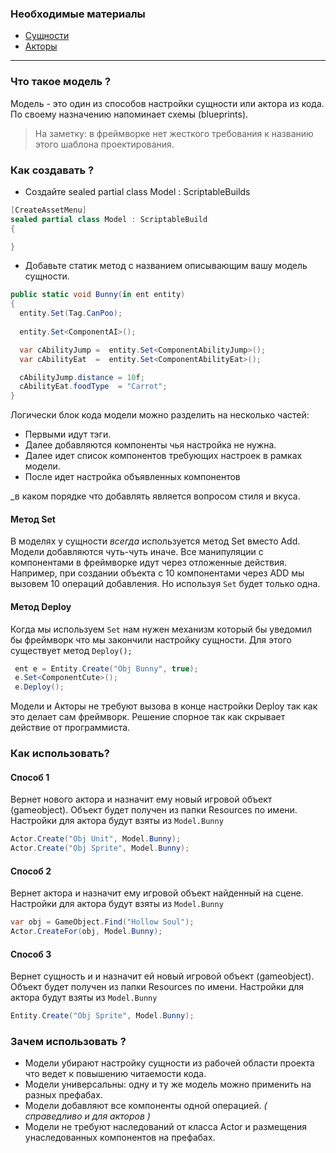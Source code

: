 ### Необходимые материалы
- [Сущности](https://github.com/dimmpixeye/ecs/wiki/%28RU%29-Entities)
- [Акторы](https://github.com/dimmpixeye/ecs/wiki/%28RU%29-Actors)

***

### Что такое модель ?

Модель - это один из способов настройки сущности или актора из кода. По своему назначению напоминает схемы (blueprints).
> На заметку: в фреймворке нет жесткого требования к названию этого шаблона проектирования.

### Как создавать ?

* Создайте sealed partial class Model : ScriptableBuilds

```csharp
[CreateAssetMenu]
sealed partial class Model : ScriptableBuild
{

}
```
* Добавьте статик метод с названием описывающим вашу модель сущности.
```csharp
public static void Bunny(in ent entity)
{ 
  entity.Set(Tag.CanPoo);
  
  entity.Set<ComponentAI>();

  var cAbilityJump =  entity.Set<ComponentAbilityJump>();
  var cAbilityEat  =  entity.Set<ComponentAbilityEat>();

  cAbilityJump.distance = 10f;
  cAbilityEat.foodType  = "Carrot";	 
}
```
Логически блок кода модели можно разделить на несколько частей:
- Первыми идут тэги.
- Далее добавляются компоненты чья настройка не нужна.
- Далее идет список компонентов требующих настроек в рамках модели.
- После идет настройка объявленных компонентов
 
_в каком порядке что добавлять является вопросом стиля и вкуса.

#### Метод Set
В моделях у сущности *всегда* используется метод Set вместо Add. Модели добавляются чуть-чуть иначе. Все манипуляции с компонентами в фреймворке идут через отложенные действия. Например, при создании объекта с 10 компонентами через ADD мы вызовем 10 операций добавления. Но используя ```Set``` будет только одна. 

#### Метод Deploy
Когда мы используем ```Set``` нам нужен механизм который бы уведомил бы фреймворк что мы закончили настройку сущности.
Для этого существует метод ```Deploy();```

```csharp
 ent e = Entity.Create("Obj Bunny", true);
 e.Set<ComponentCute>();
 e.Deploy();
```
Модели и Акторы не требуют вызова в конце настройки Deploy так как это делает сам фреймворк. Решение спорное так как скрывает действие от программиста. 

### Как использовать?

#### Cпособ 1
Вернет нового актора и назначит ему новый игровой объект (gameobject). Объект будет получен из папки Resources по имени.
Настройки для актора будут взяты из ```Model.Bunny```
```csharp
Actor.Create("Obj Unit", Model.Bunny);
Actor.Create("Obj Sprite", Model.Bunny);
```

#### Cпособ 2
Вернет актора и назначит ему игровой объект найденный на сцене.  
Настройки для актора будут взяты из ```Model.Bunny```
```csharp
var obj = GameObject.Find("Hollow Soul");
Actor.CreateFor(obj, Model.Bunny);
```

#### Способ 3
Вернет cущность и и назначит ей новый игровой объект (gameobject). Объект будет получен из папки Resources по имени.
Настройки для актора будут взяты из ```Model.Bunny```
```csharp
Entity.Create("Obj Sprite", Model.Bunny);
```

### Зачем использовать ?
* Модели убирают настройку сущности из рабочей области проекта что ведет к повышению читаемости кода.
* Модели универсальны: одну и ту же модель можно применить на разных префабах. 
* Модели добавляют все компоненты одной операцией. _( справедливо и для акторов )_
* Модели не требуют наследований от класса Actor и размещения унаследованных компонентов на префабах.

